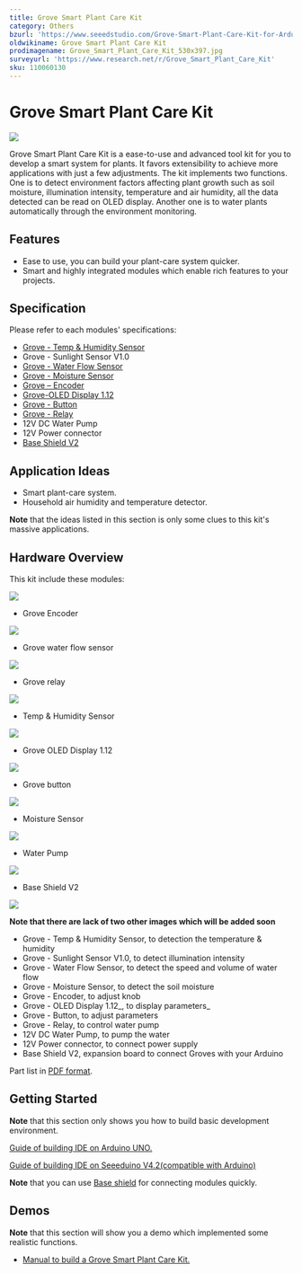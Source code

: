 ```yaml
---
title: Grove Smart Plant Care Kit
category: Others
bzurl: 'https://www.seeedstudio.com/Grove-Smart-Plant-Care-Kit-for-Arduino-p-2528.html'
oldwikiname: Grove Smart Plant Care Kit
prodimagename: Grove_Smart_Plant_Care_Kit_530x397.jpg
surveyurl: 'https://www.research.net/r/Grove_Smart_Plant_Care_Kit'
sku: 110060130
---
```


# Grove Smart Plant Care Kit

![](https://github.com/SeeedDocument/Grove_Smart_Plant_Care_Kit/raw/master/img/Grove_Smart_Plant_Care_Kit_530x397.jpg)

Grove Smart Plant Care Kit is a ease-to-use and advanced tool kit for you to develop a smart system for plants. It favors extensibility to achieve more applications with just a few adjustments. The kit implements two functions. One is to detect environment factors affecting plant growth such as soil moisture, illumination intensity, temperature and air humidity, all the data detected can be read on OLED display. Another one is to water plants automatically through the environment monitoring.

## Features

* Ease to use, you can build your plant-care system quicker.
* Smart and highly integrated modules which enable rich features to your projects.

## Specification

Please refer to each modules' specifications:

* [Grove - Temp & Humidity Sensor](/Grove-Temperature_and_Humidity_Sensor#Specification)
* Grove - Sunlight Sensor V1.0
* [Grove - Water Flow Sensor](/G1-4inch_Water_Flow_Sensor#Specification)
* [Grove - Moisture Sensor](http://Grove_-_Moisture_Sensor#Specification)
* [Grove – Encoder](/Grove-Encoder#Specification)
* [Grove-OLED Display 1.12](/Grove-OLED_Display_1.12inch#Specification)
* [Grove - Button](/Grove-Button#Introduction)
* [Grove - Relay](/Grove-Relay#Specifications)
* 12V DC Water Pump
* 12V Power connector
* [Base Shield V2](/Grove-Base_shield_v2)

## Application Ideas

* Smart plant-care system.
* Household air humidity and temperature detector.

**Note** that the ideas listed in this section is only some clues to this kit's massive applications.

## Hardware Overview

This kit include these modules:

![](https://github.com/SeeedDocument/Grove_Smart_Plant_Care_Kit/raw/master/img/Grove_Encoder_530x397.jpg)

* Grove Encoder

![](https://github.com/SeeedDocument/Grove_Smart_Plant_Care_Kit/raw/master/img/Grove_water_flow_sensor_530x397.jpg)

* Grove water flow sensor

![](https://github.com/SeeedDocument/Grove_Smart_Plant_Care_Kit/raw/master/img/Grove_relay_530x397.jpg)

* Grove relay

![](https://github.com/SeeedDocument/Grove_Smart_Plant_Care_Kit/raw/master/img/Temp_And_Humidity_Sensor.jpg)

* Temp & Humidity Sensor

![](https://github.com/SeeedDocument/Grove_Smart_Plant_Care_Kit/raw/master/img/Grove_OLED_Display_1.12_image.530x432.jpg)

* Grove OLED Display 1.12

![](https://github.com/SeeedDocument/Grove_Smart_Plant_Care_Kit/raw/master/img/Grove_button.530x397.jpg)

* Grove button

![](https://github.com/SeeedDocument/Grove_Smart_Plant_Care_Kit/raw/master/img/Moisture_Sensor_530x397.jpg)

* Moisture Sensor

![](https://github.com/SeeedDocument/Grove_Smart_Plant_Care_Kit/raw/master/img/Water_Pump_530x397.jpg)

* Water Pump

![](https://github.com/SeeedDocument/Grove_Smart_Plant_Care_Kit/raw/master/img/Base_Shield_V2_image.530x397.jpg)

* Base Shield V2

![](https://github.com/SeeedDocument/Grove_Smart_Plant_Care_Kit/raw/master/img/Power_connector_600x600.jpg)

**Note that there are lack of two other images which will be added soon**

* Grove - Temp & Humidity Sensor, to detection the temperature & humidity
* Grove - Sunlight Sensor V1.0, to detect illumination intensity
* Grove - Water Flow Sensor, to detect the speed and volume of water flow
* Grove - Moisture Sensor, to detect the soil moisture
* Grove - Encoder, to adjust knob
* Grove - OLED Display 1.12_, to display parameters_ 
* Grove - Button, to adjust parameters
* Grove - Relay, to control water pump
* 12V DC Water Pump, to pump the water
* 12V Power connector, to connect power supply
* Base Shield V2, expansion board to connect Groves with your Arduino

Part list in [PDF format](https://github.com/SeeedDocument/Grove_Smart_Plant_Care_Kit/raw/master/res/Part_list_grove_smart_plant_care_kit_processed.pdf).

## Getting Started

**Note** that this section only shows you how to build basic development environment.

[Guide of building IDE on Arduino UNO.](https://www.arduino.cc/en/Guide/HomePage)

[Guide of building IDE on Seeeduino V4.2\(compatible with Arduino\)](/Seeeduino_v4.2)

**Note** that you can use [Base shield](/Grove-Base_shield_v2) for connecting modules quickly.

## Demos

**Note** that this section will show you a demo which implemented some realistic functions.

* [Manual to build a Grove Smart Plant Care Kit.](https://github.com/SeeedDocument/Grove_Smart_Plant_Care_Kit/raw/master/res/Grove_Smart_Plant_Care_Kit_Manual_Final_S.pdf)


